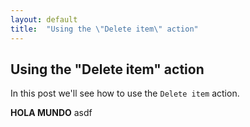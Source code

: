 ```yaml
---
layout: default
title:  "Using the \"Delete item\" action"
---
```


## Using the "Delete item" action

In this post we'll see how to use the `Delete item` action.

**HOLA MUNDO** asdf
